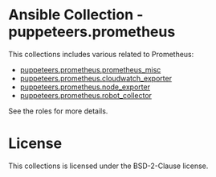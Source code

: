 # Ansible Collection - puppeteers.prometheus

This collections includes various related to Prometheus:

* [puppeteers.prometheus.prometheus_misc](roles/prometheus_misc/README.md)
* [puppeteers.prometheus.cloudwatch_exporter](roles/cloudwatch_exporter/README.md)
* [puppeteers.prometheus.node_exporter](roles/node_exporter/README.md)
* [puppeteers.prometheus.robot_collector](roles/robot_collector/README.md)

See the roles for more details.

# License

This collections is licensed under the BSD-2-Clause license.
